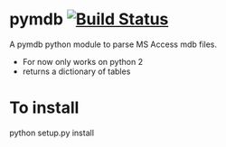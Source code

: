 pymdb  [![Build Status](https://travis-ci.org/dannyarcher/pymdb.png?branch=master)](https://travis-ci.org/dannyarcher/pymdb)
=====

A pymdb python module to parse MS Access mdb files.

  - For now only works on python 2
  - returns a dictionary of tables
  

  To install
  ==========
  python setup.py install
